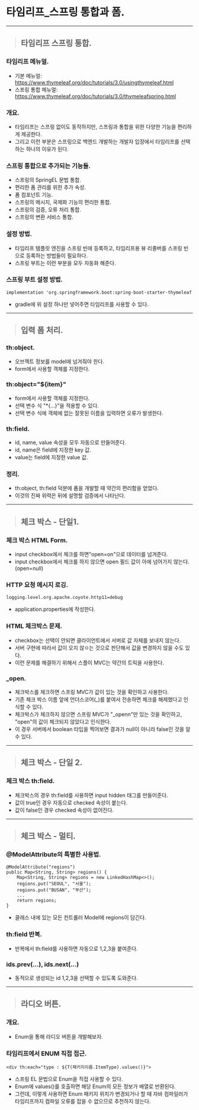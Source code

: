 
# 타임리프_스프링 통합과 폼.

-----------------------------------------------------------------------------------------------------------------------------

> ## 타임리프 스프링 통합.

### 타임리프 메뉴얼.
- 기본 메뉴얼: https://www.thymeleaf.org/doc/tutorials/3.0/usingthymeleaf.html
- 스프링 통합 메뉴얼: https://www.thymeleaf.org/doc/tutorials/3.0/thymeleafspring.html


### 개요.
- 타임리프는 스프링 없이도 동작하지만, 스프링과 통합을 위한 다양한 기능을 편리하게 제공한다.
- 그리고 이런 부분은 스프링으로 백엔드 개발하는 개발자 입장에서 타임리프를 선택하는 하나의 이유가 된다.


### 스프링 통합으로 추가되는 기능들.
- 스프링의 SpringEL 문법 통합.
- 편리한 폼 관리를 위한 추가 속성.
- 폼 컴포넌트 기능.
- 스프링의 메시지, 국제화 기능의 편리한 통합.
- 스프링의 검증, 오류 처리 통합.
- 스프링의 변환 서비스 통합.


### 설정 방법.
- 타임리프 템플릿 엔진을 스프링 빈에 등록하고, 타임리프용 뷰 리졸버를 스프링 빈으로 등록하는 방법들이 필요하다.
- 스프링 부트는 이런 부분을 모두 자동화 해준다.


### 스프링 부트 설정 방법.
    implementation 'org.springframework.boot:spring-boot-starter-thymeleaf
- gradle에 위 설정 하나만 넣어주면 타임리프를 사용할 수 있다.

-----------------------------------------------------------------------------------------------------------------------------

> ## 입력 폼 처리.

### th:object.
- 오브젝트 정보를 model에 넘겨줘야 한다.
- form에서 사용할 객체를 지정한다.


### th:object="${item}"
- form에서 사용할 객체를 지정한다.
- 선택 변수 식 "*{...}"을 적용할 수 있다.
- 선택 변수 식에 객체에 없는 잘못된 이름을 입력하면 오류가 발생한다.


### th:field.
- id, name, value 속성을 모두 자동으로 만들어준다.
- id, name은 field에 지정한 key 값.
- value는 field에 지정한 value 값.


### 정리.
- th:object, th:field 덕분에 폼을 개발할 때 약간의 편리함을 얻었다.
- 이것의 진짜 위력은 뒤에 설명할 검증에서 나타난다.

-----------------------------------------------------------------------------------------------------------------------------

> ## 체크 박스 - 단일1.

### 체크 박스 HTML Form.
- input checkbox에서 체크를 하면"open=on"으로 데이터를 넘겨준다.
- input checkbox에서 체크를 하지 않으면 open 필드 값이 아에 넘어가지 않는다. (open=null)


### HTTP 요청 메시지 로깅.
    logging.level.org.apache.coyote.http11=debug
- application.properties에 작성한다.


### HTML 체크박스 문제.
- checkbox는 선택이 안되면 클라이언트에서 서버로 값 자체를 보내지 않는다.
- 서버 구현에 따라서 값이 오지 않ㅇ는 것으로 판단해서 값을 변경하지 않을 수도 있다.
- 이런 문제를 해결하기 위해서 스플이 MVC는 약간의 트릭을 사용한다.


### _open.
- 체크박스를 체크하면 스프링 MVC가 값이 있는 것을 확인하고 사용한다.
- 기존 체크 박스 이름 앞에 언더스코어(_)를 붙여서 전송하면 체크를 해제했다고 인식할 수 있다.
- 체크박스가 체크하지 않으면 스프링 MVC가 "_openn"만 있는 것을 확인하고, "open"의 값이 체크되지 않았다고 인식한다.
- 이 경우 서버에서 boolean 타입을 찍어보면 결과가 null이 아니라 false인 것을 알 수 있다.

-----------------------------------------------------------------------------------------------------------------------------

> ## 체크 박스 - 단일 2.

### 체크 박스 th:field.
- 체크박스의 경우 th:field를 사용하면 input hidden 태그를 만들어준다. 
- 값이 true인 경우 자동으로 checked 속성이 붙는다.
- 값이 false인 경우 checked 속성이 없어진다.

-----------------------------------------------------------------------------------------------------------------------------

> ## 체크 박스 - 멀티.

### @ModelAttribute의 특별한 사용법.
    @ModelAttribute("regions")
    public Map<String, String> regions() {
        Map<String, String> regions = new LinkedHashMap<>();
        regions.put("SEOUL", "서울");
        regions.put("BUSAN", "부산");
        ...
        return regions;
    }
- 클래스 내에 있는 모든 컨트롤러 Model에 regions이 담긴다.


### th:field 반복.
- 반복에서 th:field를 사용하면 자동으로 1,2,3을 붙여준다.


### ids.prev(...), ids.next(...)
- 동적으로 생성되는 id 1,2,3을 선택할 수 있도록 도와준다.

-----------------------------------------------------------------------------------------------------------------------------

> ## 라디오 버튼.

### 개요.
- Enum을 통해 라디오 버튼을 개발해보자.


### 타임리프에서 ENUM 직접 접근.
    <div th:each="type : ${T(패키지이름.ItemType).values()}">
- 스프링 EL 문법으로 Enum을 직접 사용할 수 있다.
- Enum에 values()를 호출하면 해당 Enum의 모든 정보가 배열로 반환된다.
- 그런데, 이렇게 사용하면 Enum 패키지 위치가 변경되거나 할 때 자바 컴파일러가 타임리프까지 컴파일 오류를 잡을 수 없으므로 추천하지 않는다.

































